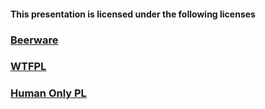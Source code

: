 #### This presentation is licensed under the following licenses

### [Beerware](https://openlist.fairfieldprogramming.org/licenses/beerware)

### [WTFPL](https://www.choosingalicense.com/license/wtfpl)

### [Human Only PL](https://vanderessen.com/posts/hopl/)